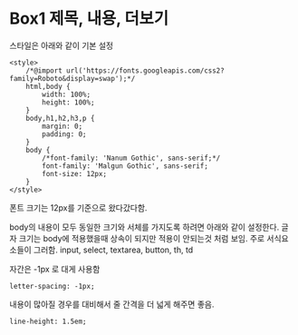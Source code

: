 # Box1 제목, 내용, 더보기

스타일은 아래와 같이 기본 설정
```
<style>
    /*@import url('https://fonts.googleapis.com/css2?family=Roboto&display=swap');*/
    html,body {
        width: 100%;
        height: 100%;
    }
    body,h1,h2,h3,p {
        margin: 0;
        padding: 0;
    }
    body {
        /*font-family: 'Nanum Gothic', sans-serif;*/
        font-family: 'Malgun Gothic', sans-serif;
        font-size: 12px;
    }
</style>
```
폰트 크기는 12px를 기준으로 왔다갔다함.

body의 내용이 모두 동일한 크기와 서체를 가지도록 하려면 아래와 같이 설정한다.
글자 크기는 body에 적용했을때 상속이 되지만 적용이 안되는것 처럼 보임.
주로 서식요소들이 그러함.
input, select, textarea, button, th, td


자간은 -1px 로 대게 사용함
```
letter-spacing: -1px;
```

내용이 많아질 경우를 대비해서 줄 간격을 더 넓게 해주면 좋음.
```
line-height: 1.5em;
```